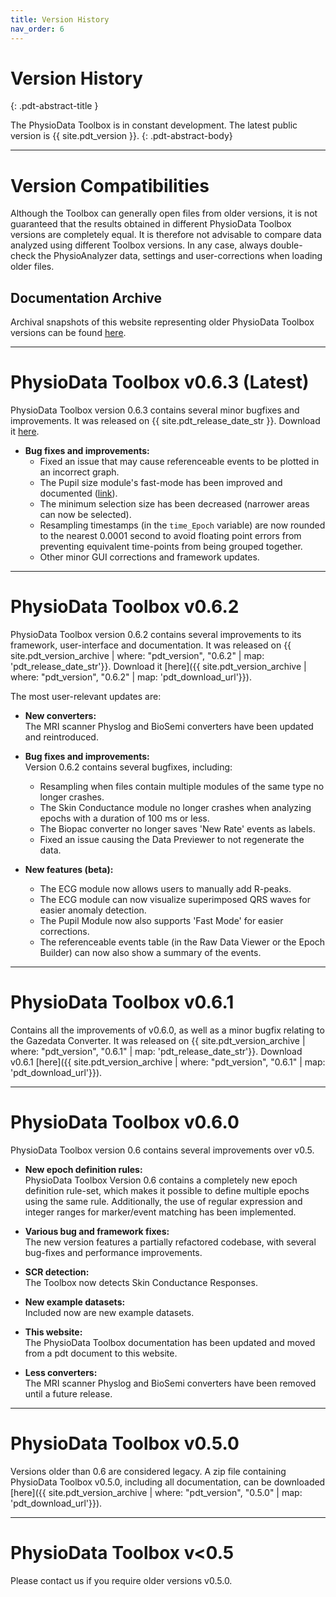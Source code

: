 ```yaml
---
title: Version History
nav_order: 6
---
```


# Version History
{: .pdt-abstract-title }

The PhysioData Toolbox is in constant development. The latest public version is {{ site.pdt_version }}.
{: .pdt-abstract-body}

---

# Version Compatibilities #
Although the Toolbox can generally open files from older versions, it is not guaranteed that the results obtained in different PhysioData Toolbox versions are completely equal. It is therefore not advisable to compare data analyzed using different Toolbox versions. In any case, always double-check the PhysioAnalyzer data, settings and user-corrections when loading older files.

## Documentation Archive ##
Archival snapshots of this website representing older PhysioData Toolbox versions can be found [here](./doc-versions.html).

---

# PhysioData Toolbox v0.6.3 (Latest)
PhysioData Toolbox version 0.6.3 contains several minor bugfixes and improvements. It was released on {{ site.pdt_release_date_str }}. Download it [here](./installation.html).

 - **Bug fixes and improvements:**  
     - Fixed an issue that may cause referenceable events to be plotted in an incorrect graph.
     - The Pupil size module's fast-mode has been improved and documented ([link](./user-guide/physioanalyzer-modules/pupil-module.html#fast-mode)).
     - The minimum selection size has been decreased (narrower areas can now be selected).
     - Resampling timestamps (in the `time_Epoch` variable) are now rounded to the nearest 0.0001 second to avoid floating point errors from preventing equivalent time-points from being grouped together.
     - Other minor GUI corrections and framework updates.

---

<!-- Versions below are not the latest. Do not refer to the base site params, use pdt_version_archive. -->

# PhysioData Toolbox v0.6.2
PhysioData Toolbox version 0.6.2 contains several improvements to its framework, user-interface and documentation. It was released on {{ site.pdt_version_archive | where: "pdt_version", "0.6.2" | map: 'pdt_release_date_str'}}. Download it [here]({{ site.pdt_version_archive | where: "pdt_version", "0.6.2" | map: 'pdt_download_url'}}).

The most user-relevant updates are:

 - **New converters:**  
    The MRI scanner Physlog and BioSemi converters have been updated and reintroduced.

 - **Bug fixes and improvements:**  
    Version 0.6.2 contains several bugfixes, including:
     - Resampling when files contain multiple modules of the same type no longer crashes.
     - The Skin Conductance module no longer crashes when analyzing epochs with a duration of 100 ms or less.
     - The Biopac converter no longer saves 'New Rate' events as labels.
     - Fixed an issue causing the Data Previewer to not regenerate the data.  

 - **New features (beta):**  
     - The ECG module now allows users to manually add R-peaks. 
     - The ECG module can now visualize superimposed QRS waves for easier anomaly detection.
     - The Pupil Module now also supports 'Fast Mode' for easier corrections.
     - The referenceable events table (in the Raw Data Viewer or the Epoch Builder) can now also show a summary of the events.

---

# PhysioData Toolbox v0.6.1
Contains all the improvements of v0.6.0, as well as a minor bugfix relating to the Gazedata Converter. It was released on {{ site.pdt_version_archive | where: "pdt_version", "0.6.1" | map: 'pdt_release_date_str'}}. Download v0.6.1 [here]({{ site.pdt_version_archive | where: "pdt_version", "0.6.1" | map: 'pdt_download_url'}}).

---

# PhysioData Toolbox v0.6.0
PhysioData Toolbox version 0.6 contains several improvements over v0.5.

 - **New epoch definition rules:**  
    PhysioData Toolbox Version 0.6 contains a completely new epoch definition rule-set, which makes it possible to define multiple epochs using the same rule. Additionally, the use of regular expression and integer ranges for marker/event matching has been implemented.

 - **Various bug and framework fixes:**  
    The new version features a partially refactored codebase, with several bug-fixes and performance improvements.

 - **SCR detection:**  
    The Toolbox now detects Skin Conductance Responses.

 - **New example datasets:**  
    Included now are new example datasets.

 - **This website:**  
    The PhysioData Toolbox documentation has been updated and moved from a pdt document to this website.

 - **Less converters:**  
    The MRI scanner Physlog and BioSemi converters have been removed until a future release.

---

# PhysioData Toolbox v0.5.0 ## 
Versions older than 0.6 are considered legacy. A zip file containing PhysioData Toolbox v0.5.0, including all documentation, can be downloaded [here]({{ site.pdt_version_archive | where: "pdt_version", "0.5.0" | map: 'pdt_download_url'}}). 

---

# PhysioData Toolbox v<0.5
Please contact us if you require older versions v0.5.0.

